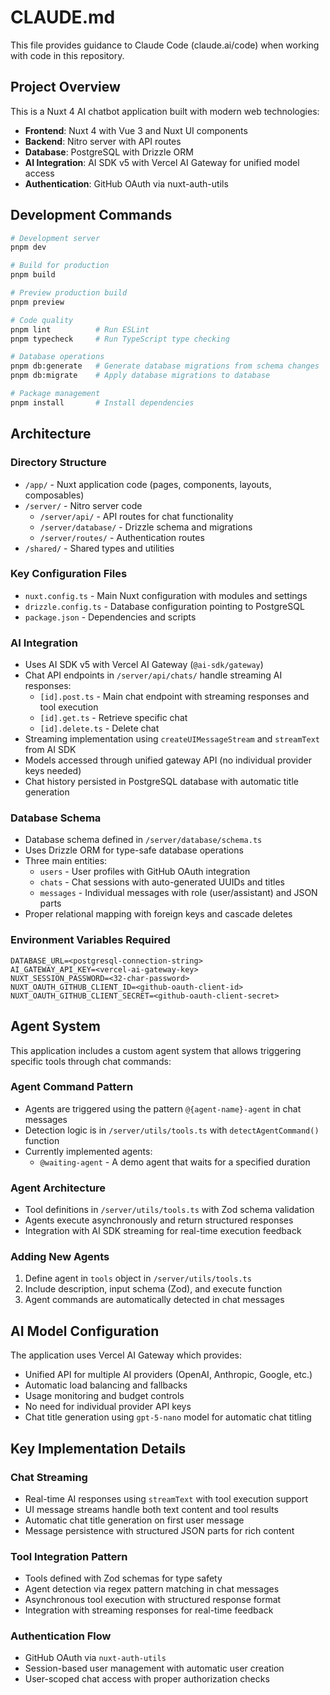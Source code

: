 # CLAUDE.md

This file provides guidance to Claude Code (claude.ai/code) when working with code in this repository.

## Project Overview

This is a Nuxt 4 AI chatbot application built with modern web technologies:
- **Frontend**: Nuxt 4 with Vue 3 and Nuxt UI components
- **Backend**: Nitro server with API routes
- **Database**: PostgreSQL with Drizzle ORM
- **AI Integration**: AI SDK v5 with Vercel AI Gateway for unified model access
- **Authentication**: GitHub OAuth via nuxt-auth-utils

## Development Commands

```bash
# Development server
pnpm dev

# Build for production
pnpm build

# Preview production build
pnpm preview

# Code quality
pnpm lint          # Run ESLint
pnpm typecheck     # Run TypeScript type checking

# Database operations
pnpm db:generate   # Generate database migrations from schema changes
pnpm db:migrate    # Apply database migrations to database

# Package management
pnpm install       # Install dependencies
```

## Architecture

### Directory Structure
- `/app/` - Nuxt application code (pages, components, layouts, composables)
- `/server/` - Nitro server code
  - `/server/api/` - API routes for chat functionality
  - `/server/database/` - Drizzle schema and migrations
  - `/server/routes/` - Authentication routes
- `/shared/` - Shared types and utilities

### Key Configuration Files
- `nuxt.config.ts` - Main Nuxt configuration with modules and settings
- `drizzle.config.ts` - Database configuration pointing to PostgreSQL
- `package.json` - Dependencies and scripts

### AI Integration
- Uses AI SDK v5 with Vercel AI Gateway (`@ai-sdk/gateway`)
- Chat API endpoints in `/server/api/chats/` handle streaming AI responses:
  - `[id].post.ts` - Main chat endpoint with streaming responses and tool execution
  - `[id].get.ts` - Retrieve specific chat
  - `[id].delete.ts` - Delete chat
- Streaming implementation using `createUIMessageStream` and `streamText` from AI SDK
- Models accessed through unified gateway API (no individual provider keys needed)
- Chat history persisted in PostgreSQL database with automatic title generation

### Database Schema
- Database schema defined in `/server/database/schema.ts`
- Uses Drizzle ORM for type-safe database operations
- Three main entities:
  - `users` - User profiles with GitHub OAuth integration
  - `chats` - Chat sessions with auto-generated UUIDs and titles
  - `messages` - Individual messages with role (user/assistant) and JSON parts
- Proper relational mapping with foreign keys and cascade deletes

### Environment Variables Required
```env
DATABASE_URL=<postgresql-connection-string>
AI_GATEWAY_API_KEY=<vercel-ai-gateway-key>
NUXT_SESSION_PASSWORD=<32-char-password>
NUXT_OAUTH_GITHUB_CLIENT_ID=<github-oauth-client-id>
NUXT_OAUTH_GITHUB_CLIENT_SECRET=<github-oauth-client-secret>
```

## Agent System

This application includes a custom agent system that allows triggering specific tools through chat commands:

### Agent Command Pattern
- Agents are triggered using the pattern `@{agent-name}-agent` in chat messages
- Detection logic is in `/server/utils/tools.ts` with `detectAgentCommand()` function
- Currently implemented agents:
  - `@waiting-agent` - A demo agent that waits for a specified duration

### Agent Architecture
- Tool definitions in `/server/utils/tools.ts` with Zod schema validation
- Agents execute asynchronously and return structured responses
- Integration with AI SDK streaming for real-time execution feedback

### Adding New Agents
1. Define agent in `tools` object in `/server/utils/tools.ts`
2. Include description, input schema (Zod), and execute function
3. Agent commands are automatically detected in chat messages

## AI Model Configuration

The application uses Vercel AI Gateway which provides:
- Unified API for multiple AI providers (OpenAI, Anthropic, Google, etc.)
- Automatic load balancing and fallbacks
- Usage monitoring and budget controls
- No need for individual provider API keys
- Chat title generation using `gpt-5-nano` model for automatic chat titling

## Key Implementation Details

### Chat Streaming
- Real-time AI responses using `streamText` with tool execution support
- UI message streams handle both text content and tool results
- Automatic chat title generation on first user message
- Message persistence with structured JSON parts for rich content

### Tool Integration Pattern
- Tools defined with Zod schemas for type safety
- Agent detection via regex pattern matching in chat messages
- Asynchronous tool execution with structured response format
- Integration with streaming responses for real-time feedback

### Authentication Flow
- GitHub OAuth via `nuxt-auth-utils`
- Session-based user management with automatic user creation
- User-scoped chat access with proper authorization checks